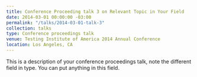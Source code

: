 ```yaml
---
title: Conference Proceeding talk 3 on Relevant Topic in Your Field
date: 2014-03-01 00:00:00 -03:00
permalink: "/talks/2014-03-01-talk-3"
collection: talks
type: Conference proceedings talk
venue: Testing Institute of America 2014 Annual Conference
location: Los Angeles, CA
---
```


This is a description of your conference proceedings talk, note the different field in type. You can put anything in this field.
